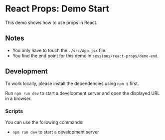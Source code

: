 # React Props: Demo Start

This demo shows how to use props in React.

## Notes

- You only have to touch the `./src/App.jsx` file.
- You find the end point for this demo in `sessions/react-props/demo-end`.

## Development

To work locally, please install the dependencies using `npm i` first.

Run `npm run dev` to start a development server and open the displayed URL in a browser.



### Scripts

You can use the following commands:

- `npm run dev` to start a development server
